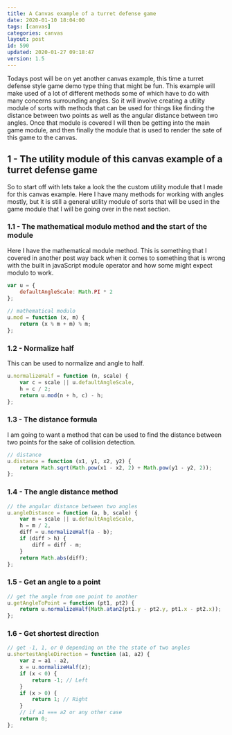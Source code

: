 ```yaml
---
title: A Canvas example of a turret defense game
date: 2020-01-10 18:04:00
tags: [canvas]
categories: canvas
layout: post
id: 590
updated: 2020-01-27 09:18:47
version: 1.5
---
```


Todays post will be on yet another canvas example, this time a turret defense style game demo type thing that might be fun. This example will make used of a lot of different methods some of which have to do with many concerns surrounding angles. So it will involve creating a utility module of sorts with methods that can be used for things like finding the distance between two points as well as the angular distance between two angles. Once that module is covered I will then be getting into the main game module, and then finally the module that is used to render the sate of this game to the canvas.

<!-- more -->


## 1 - The utility module of this canvas example of a turret defense game

So to start off with lets take a look the the custom utility module that I made for this canvas example. Here I have many methods for working with angles mostly, but it is still a general utility module of sorts that will be used in the game module that I will be going over in the next section.

### 1.1 - The mathematical modulo method and the start of the module

Here I have the mathematical module method. This is something that I covered in another post way back when it comes to something that is wrong with the built in javaScript module operator and how some might expect modulo to work.

```js
var u = {
    defaultAngleScale: Math.PI * 2
};
 
// mathematical modulo
u.mod = function (x, m) {
    return (x % m + m) % m;
};
```

### 1.2 - Normalize half

This can be used to normalize and angle to half.

```js
u.normalizeHalf = function (n, scale) {
    var c = scale || u.defaultAngleScale,
    h = c / 2;
    return u.mod(n + h, c) - h;
};
```

### 1.3 - The distance formula

I am going to want a method that can be used to find the distance between two points for the sake of collision detection.

```js
// distance
u.distance = function (x1, y1, x2, y2) {
    return Math.sqrt(Math.pow(x1 - x2, 2) + Math.pow(y1 - y2, 2));
};
```

### 1.4 - The angle distance method

```js
// the angular distance between two angles
u.angleDistance = function (a, b, scale) {
    var m = scale || u.defaultAngleScale,
    h = m / 2,
    diff = u.normalizeHalf(a - b);
    if (diff > h) {
        diff = diff - m;
    }
    return Math.abs(diff);
};
```

### 1.5 - Get an angle to a point

```js
// get the angle from one point to another
u.getAngleToPoint = function (pt1, pt2) {
    return u.normalizeHalf(Math.atan2(pt1.y - pt2.y, pt1.x - pt2.x));
};
```

### 1.6 - Get shortest direction

```js
// get -1, 1, or 0 depending on the the state of two angles
u.shortestAngleDirection = function (a1, a2) {
    var z = a1 - a2,
    x = u.normalizeHalf(z);
    if (x < 0) {
        return -1; // Left
    }
    if (x > 0) {
        return 1; // Right
    }
    // if a1 === a2 or any other case
    return 0;
};
```